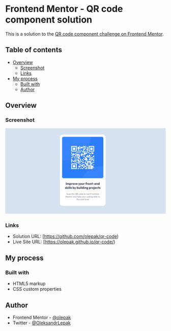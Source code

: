 # Frontend Mentor - QR code component solution

This is a solution to the [QR code component challenge on Frontend Mentor](https://www.frontendmentor.io/challenges/qr-code-component-iux_sIO_H).

## Table of contents

- [Overview](#overview)
  - [Screenshot](#screenshot)
  - [Links](#links)
- [My process](#my-process)
  - [Built with](#built-with)
  - [Author](#author)

## Overview

### Screenshot

![](design/screenshot.PNG)

### Links

- Solution URL: [https://github.com/olepak/qr-code)
- Live Site URL: [https://olepak.github.io/qr-code/)

## My process

### Built with

- HTML5 markup
- CSS custom properties

## Author

- Frontend Mentor - [@olepak](https://www.frontendmentor.io/profile/olepak)
- Twitter - [@OleksandrLepak](https://twitter.com/OleksandrLepak)
